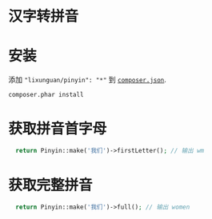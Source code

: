 # 汉字转拼音

# 安装
添加 `"lixunguan/pinyin": "*"` 到 [`composer.json`](http://getcomposer.org).

```
composer.phar install

```

# 获取拼音首字母

```php
  return Pinyin::make('我们')->firstLetter(); // 输出 wm
```

# 获取完整拼音

```php
  return Pinyin::make('我们')->full(); // 输出 women
```
